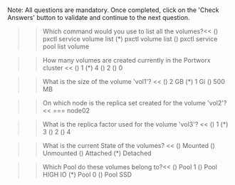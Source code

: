 </br>

Note: All questions are mandatory. Once completed, click on the 'Check Answers' button to validate and continue to the next question.


>> Which command would you use to list all the volumes?<< 
() pxctl service volume list
(*) pxctl volume list
() pxctl service pool list volume


>> How many volumes are created currently in the Portworx cluster << 
() 1 
(*) 4
() 2
() 0

>> What is the size of the volume 'vol1'? << 
() 2 GB 
(*) 1 Gi
() 500 MB


>> On which node is the replica set created for the volume 'vol2'?<< 
=== node02


>> What is the replica factor used for the volume 'vol3'?  << 
() 1
(*) 3
()  2
()  4

>> What is the current State of the volumes? <<
() Mounted
() Unmounted
() Attached
(*) Detached


>> Which Pool do these volumes belong to?<<
() Pool 1
() Pool HIGH IO
(*) Pool 0 
() Pool SSD
